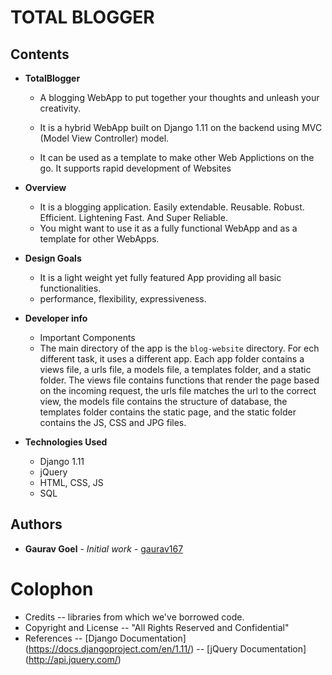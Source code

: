 # TOTAL BLOGGER

## Contents

* **TotalBlogger**
    - A blogging WebApp to put together your thoughts and unleash your creativity.
    
    - It is a hybrid WebApp built on Django 1.11 on the backend using MVC (Model View Controller) model.
    
    - It can be used as a template to make other Web Applictions on the go. It supports rapid development of Websites

* **Overview**
  - It is a blogging application. Easily extendable. Reusable. Robust. Efficient. Lightening Fast. And Super Reliable.
  - You might want to use it as a fully functional WebApp and as a template for other WebApps.

* **Design Goals**
  - It is a light weight yet fully featured App providing all basic functionalities.
  - performance, flexibility, expressiveness.

* **Developer info**
  - Important Components
  - The main directory of the app is the `blog-website` directory.
    For ech different task, it uses a different app.
    Each app folder contains a views file, a urls file, a models file, a templates folder, and a static folder.
    The views file contains functions that render the page based on the incoming request, the urls file matches the url to the correct view, the models file contains the structure of database, the templates folder contains the static page, and the static folder contains the JS, CSS and JPG files.

* **Technologies Used**
  - Django 1.11
  - jQuery
  - HTML, CSS, JS
  - SQL

## Authors

* **Gaurav Goel** - *Initial work* - [gaurav167](https://github.com/gaurav167)

# Colophon
  - Credits -- libraries from which we've borrowed code.
  - Copyright and License -- "All Rights Reserved and Confidential"
  - References -- [Django Documentation] (https://docs.djangoproject.com/en/1.11/)
               -- [jQuery Documentation] (http://api.jquery.com/)
